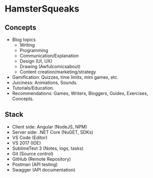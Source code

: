 # HamsterSqueaks

## Concepts
- Blog topics
  - Writing
  - Programming
  - Communication/Explanation
  - Design (UI, UX)
  - Drawing (Awfulcomicsabout)
  - Content creation/marketing/strategy
- Gamification: Quizzes, time limits, mini games, etc.
- Juiciness: Animations, Sounds.
- Tutorials/Education.
- Recommendations: Games, Writers, Bloggers, Guides, Exercises, Concepts.

## Stack
- Client side: Angular (NodeJS, NPM) 
- Server side: .NET Core (NuGET, SDKs)
- VS Code (Editor)
- VS 2017 (IDE)
- SublimeText 3 (Notes, logs, tasks)
- Git (Source control)
- GitHub (Remote Repository)
- Postman (API testing)
- Swagger (API documentation)
